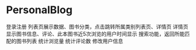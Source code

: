 # PersonalBlog
登录注册
列表页展示数据、图书分类，点击跳转所属类别列表页、详情页
详情页显示图书信息、评论、此本图书近5次浏览的用户时间显示
搜索功能，返回所能匹配的图书列表
统计浏览量
统计评论数
修改用户信息
